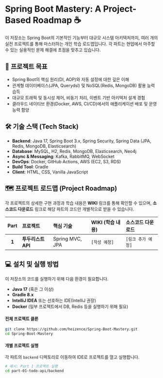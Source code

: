 # Spring Boot Mastery: A Project-Based Roadmap ☕

이 저장소는 Spring Boot의 기본적인 기능부터 대규모 시스템 아키텍처까지, 여러 개의 실전 프로젝트를 통해 마스터하는 개인 학습 로드맵입니다. 각 파트는 현업에서 마주할 수 있는 실용적인 문제 해결에 초점을 맞추고 있습니다.

## 🚀 프로젝트 목표

  - Spring Boot의 핵심 원리(DI, AOP)와 자동 설정에 대한 깊은 이해
  - 관계형 데이터베이스(JPA, Querydsl) 및 NoSQL(Redis, MongoDB) 활용 능력 습득
  - 대규모 트래픽 및 동시성 제어, 비동기 처리, 이벤트 기반 아키텍처 설계 경험
  - 클라우드 네이티브 환경(Docker, AWS, CI/CD)에서의 애플리케이션 배포 및 운영 능력 함양

## 🛠️ 기술 스택 (Tech Stack)

  - **Backend**: Java 17, Spring Boot 3.x, Spring Security, Spring Data (JPA, Redis, MongoDB, Elasticsearch)
  - **Database**: MySQL, H2, Redis, MongoDB, Elasticsearch, Neo4j
  - **Async & Messaging**: Kafka, RabbitMQ, WebSocket
  - **DevOps**: Docker, GitHub Actions, AWS (EC2, S3, RDS)
  - **Build Tool**: Gradle
  - **Client**: HTML, CSS, Vanilla JavaScript

## 🗺️ 프로젝트 로드맵 (Project Roadmap)

각 프로젝트의 상세한 구현 과정과 학습 내용은 **WIKI** 링크를 통해 확인할 수 있으며, **소스코드 다운로드** 링크로 해당 파트의 코드만 개별적으로 받을 수 있습니다.

| Part | 프로젝트 | 핵심 기술 | WIKI (학습 내용) | 소스코드 다운로드 |
| :--: | :--- | :--- | :--- | :--- |
| **1** | **투두리스트 API** | Spring MVC, JPA | `[작성 예정]` | `[링크 추가 예정]` |

## 💻 설치 및 실행 방법

이 저장소의 코드를 실행하기 위해 다음 환경이 필요합니다.

  - **Java 17** (혹은 그 이상)
  - **Gradle 8.x**
  - **IntelliJ IDEA** 또는 선호하는 IDE(IntelliJ 권장)
  - **Docker** (일부 프로젝트에서 DB, Redis 등을 실행하기 위해 필요)

#### 전체 프로젝트 클론

```bash
git clone https://github.com/heizence/Spring-Boot-Mastery.git
cd Spring-Boot-Mastery
```

#### 개별 프로젝트 실행

각 파트의 `backend` 디렉토리로 이동하여 IDE로 프로젝트를 열고 실행합니다.

```bash
# 예시: Part 1 프로젝트 실행
cd part-01-todo-api/backend
```
